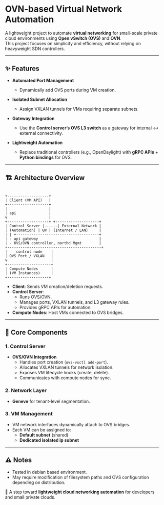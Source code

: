 # OVN-based Virtual Network Automation

A lightweight project to automate **virtual networking** for small-scale private cloud environments using **Open vSwitch (OVS)** and **OVN**.  
This project focuses on simplicity and efficiency, without relying on heavyweight SDN controllers.

---

## ✨ Features
- **Automated Port Management**  
  - Dynamically add OVS ports during VM creation.  

- **Isolated Subnet Allocation**  
  - Assign VXLAN tunnels for VMs requiring separate subnets.  

- **Gateway Integration**  
  - Use the **Control server’s OVS L3 switch** as a gateway for internal ↔ external connectivity.  

- **Lightweight Automation**  
  - Replace traditional controllers (e.g., OpenDaylight) with **gRPC APIs** + **Python bindings** for OVS.  

---

## 🏗️ Architecture Overview
```

+-------------------+  
| Client (VM API)   |  
+-------------------+  
|                   |  
| api               |  
v                   |  
+-------------------+ +--------------------+  
| Control Server |------| External Network |  
| (Automation) | GW | (Internet / LAN)     |  
| | +--------------------------------------+  
| - api gateway                            |  
| - OVS/OVN controller, northd Mgmt        |  
+---------+---------------------------------+  
|    control node    |  
| OVS Port / VXLAN   |  
v                    |  
+--------------------+  
| Compute Nodes      |  
| (VM Instances)     |  
+-------------------+
```


- **Client**: Sends VM creation/deletion requests.  
- **Control Server**:  
  - Runs OVS/OVN.  
  - Manages ports, VXLAN tunnels, and L3 gateway rules.  
  - Provides gRPC APIs for automation.  
- **Compute Nodes**: Host VMs connected to OVS bridges.  

---

## 🔧 Core Components

### 1. Control Server
- **OVS/OVN Integration**  
  - Handles port creation (`ovs-vsctl add-port`).  
  - Allocates VXLAN tunnels for network isolation.  
  - Exposes VM lifecycle hooks (create, delete).  
  - Communicates with compute nodes for sync.  

### 2. Network Layer
- **Geneve** for tenant-level segmentation.  


### 3. VM Management
- VM network interfaces dynamically attach to OVS bridges.  
- Each VM can be assigned to:  
  - **Default subnet** (shared)  
  - **Dedicated isolated ip subnet** 

---


## ⚠️ Notes
- Tested in debian based environment.  
- May require modification of filesystem paths and OVS configuration depending on distribution.  




🚀 A step toward **lightweight cloud networking automation** for developers and small private clouds.
